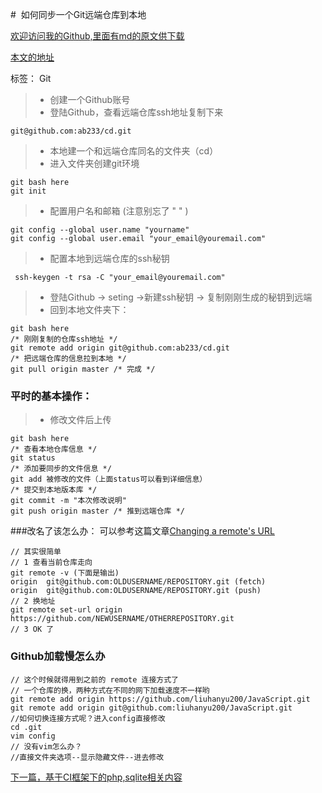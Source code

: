 #  如何同步一个Git远端仓库到本地

[欢迎访问我的Github,里面有md的原文供下载][1]

[本文的地址][2]

标签： Git

> * 创建一个Github账号
> * 登陆Github，查看远端仓库ssh地址复制下来
```
git@github.com:ab233/cd.git
```
> * 本地建一个和远端仓库同名的文件夹（cd）
> * 进入文件夹创建git环境
```
git bash here
git init
```
> * 配置用户名和邮箱 (注意别忘了 " " )
```
git config --global user.name "yourname"
git config --global user.email "your_email@youremail.com"
```
> * 配置本地到远端仓库的ssh秘钥
```
 ssh-keygen -t rsa -C "your_email@youremail.com"
```
> * 登陆Github -> seting ->新建ssh秘钥 -> 复制刚刚生成的秘钥到远端
> * 回到本地文件夹下：
```
git bash here
/* 刚刚复制的仓库ssh地址 */
git remote add origin git@github.com:ab233/cd.git 
/* 把远端仓库的信息拉到本地 */
git pull origin master /* 完成 */
```
### 平时的基本操作：
> * 修改文件后上传
```
git bash here
/* 查看本地仓库信息 */
git status
/* 添加要同步的文件信息 */
git add 被修改的文件（上面status可以看到详细信息）
/* 提交到本地版本库 */
git commit -m "本次修改说明"
git push origin master /* 推到远端仓库 */
```
###改名了该怎么办：
可以参考这篇文章[Changing a remote's URL][3]
```
// 其实很简单
// 1 查看当前仓库走向
git remote -v (下面是输出)
origin  git@github.com:OLDUSERNAME/REPOSITORY.git (fetch)
origin  git@github.com:OLDUSERNAME/REPOSITORY.git (push)
// 2 换地址
git remote set-url origin https://github.com/NEWUSERNAME/OTHERREPOSITORY.git
// 3 OK 了
```
### Github加载慢怎么办
```
// 这个时候就得用到之前的 remote 连接方式了
// 一个仓库的换，两种方式在不同的网下加载速度不一样哟
git remote add origin https://github.com/liuhanyu200/JavaScript.git
git remote add origin git@github.com:liuhanyu200/JavaScript.git
//如何切换连接方式呢？进入config直接修改
cd .git
vim config
// 没有vim怎么办？
//直接文件夹选项--显示隐藏文件--进去修改
```



[下一篇，基于CI框架下的php,sqlite相关内容][4]


[1]: https://github.com/ab233/little
[2]: https://www.zybuluo.com/klci/note/430070
[3]: https://help.github.com/articles/changing-a-remote-s-url/
[4]: https://www.zybuluo.com/klci/note/430232

